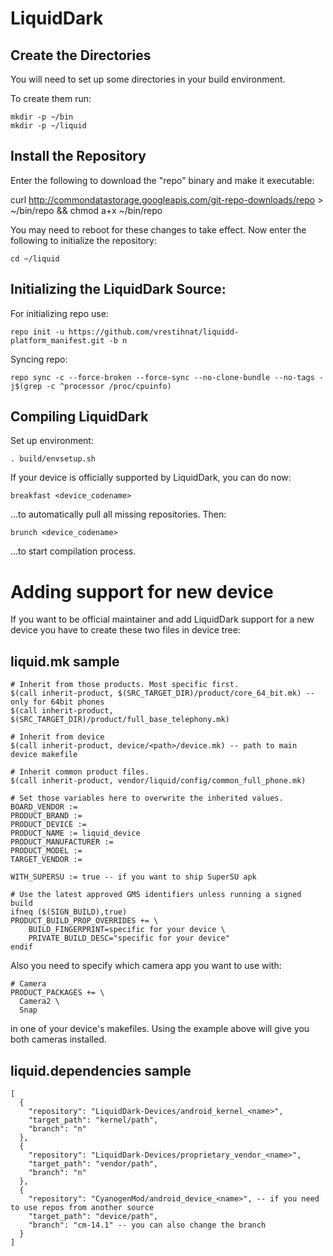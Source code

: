 LiquidDark
===========

Create the Directories
----------------------

You will need to set up some directories in your build environment.

To create them run:

    mkdir -p ~/bin
    mkdir -p ~/liquid


Install the Repository
----------------------

Enter the following to download the "repo" binary and make it executable:

curl http://commondatastorage.googleapis.com/git-repo-downloads/repo > ~/bin/repo && chmod a+x ~/bin/repo

You may need to reboot for these changes to take effect. 
Now enter the following to initialize the repository:

    cd ~/liquid


Initializing the LiquidDark Source:
---------------

For initializing repo use:

    repo init -u https://github.com/vrestihnat/liquidd-platform_manifest.git -b n

Syncing repo:

    repo sync -c --force-broken --force-sync --no-clone-bundle --no-tags -j$(grep -c ^processor /proc/cpuinfo)


Compiling LiquidDark
---------------

Set up environment:

    . build/envsetup.sh
    
If your device is officially supported by LiquidDark, you can do now:

    breakfast <device_codename>
    
...to automatically pull all missing repositories. Then:

    brunch <device_codename>
    
...to start compilation process.


Adding support for new device
================

If you want to be official maintainer and add LiquidDark support for a new device you have to create these two files in device tree:

liquid.mk sample
----------

    # Inherit from those products. Most specific first.
    $(call inherit-product, $(SRC_TARGET_DIR)/product/core_64_bit.mk) -- only for 64bit phones
    $(call inherit-product, $(SRC_TARGET_DIR)/product/full_base_telephony.mk)

    # Inherit from device
    $(call inherit-product, device/<path>/device.mk) -- path to main device makefile

    # Inherit common product files.
    $(call inherit-product, vendor/liquid/config/common_full_phone.mk)

    # Set those variables here to overwrite the inherited values.
    BOARD_VENDOR := 
    PRODUCT_BRAND := 
    PRODUCT_DEVICE := 
    PRODUCT_NAME := liquid_device
    PRODUCT_MANUFACTURER := 
    PRODUCT_MODEL := 
    TARGET_VENDOR := 

    WITH_SUPERSU := true -- if you want to ship SuperSU apk

    # Use the latest approved GMS identifiers unless running a signed build
    ifneq ($(SIGN_BUILD),true)
    PRODUCT_BUILD_PROP_OVERRIDES += \
        BUILD_FINGERPRINT=specific for your device \
        PRIVATE_BUILD_DESC="specific for your device"
    endif

Also you need to specify which camera app you want to use with: 

    # Camera
    PRODUCT_PACKAGES += \
      Camera2 \
      Snap
      
in one of your device's makefiles. Using the example above will give you both cameras installed.

liquid.dependencies sample
----------

    [
      {
        "repository": "LiquidDark-Devices/android_kernel_<name>",
        "target_path": "kernel/path",
        "branch": "n"
      },
      {
        "repository": "LiquidDark-Devices/proprietary_vendor_<name>",
        "target_path": "vendor/path",
        "branch": "n"
      },
      {
        "repository": "CyanogenMod/android_device_<name>", -- if you need to use repos from another source
        "target_path": "device/path",
        "branch": "cm-14.1" -- you can also change the branch
      }
    ]
